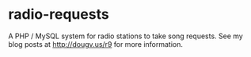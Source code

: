 # radio-requests
A PHP / MySQL system for radio stations to take song requests. See my blog posts at http://dougv.us/r9 for more information.
